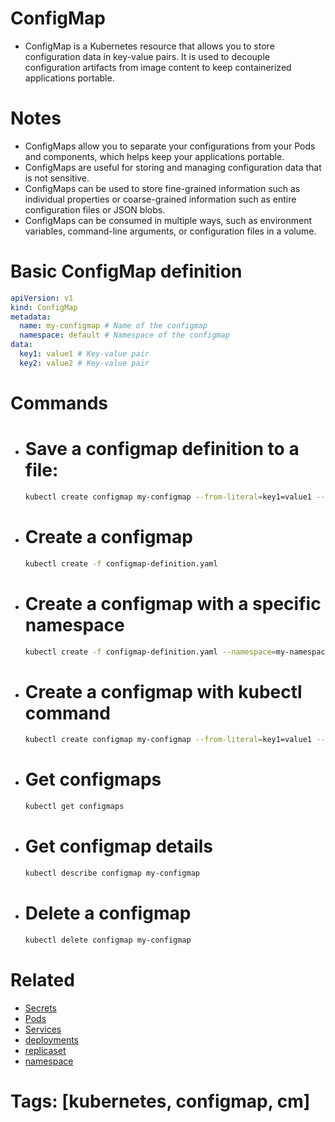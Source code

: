 # ConfigMap

- ConfigMap is a Kubernetes resource that allows you to store configuration data in key-value pairs. It is used to decouple configuration artifacts from image content to keep containerized applications portable.

# Notes

- ConfigMaps allow you to separate your configurations from your Pods and components, which helps keep your applications portable.
- ConfigMaps are useful for storing and managing configuration data that is not sensitive.
- ConfigMaps can be used to store fine-grained information such as individual properties or coarse-grained information such as entire configuration files or JSON blobs.
- ConfigMaps can be consumed in multiple ways, such as environment variables, command-line arguments, or configuration files in a volume.

# Basic ConfigMap definition

```yaml
apiVersion: v1
kind: ConfigMap
metadata:
  name: my-configmap # Name of the configmap
  namespace: default # Namespace of the configmap
data:
  key1: value1 # Key-value pair
  key2: value2 # Key-value pair
```

# Commands

- # Save a configmap definition to a file:

  ```bash
  kubectl create configmap my-configmap --from-literal=key1=value1 --from-literal=key2=value2 --dry-run=client -o yaml > configmap-definition.yaml
  ```

- # Create a configmap

  ```bash
  kubectl create -f configmap-definition.yaml
  ```

- # Create a configmap with a specific namespace

  ```bash
  kubectl create -f configmap-definition.yaml --namespace=my-namespace
  ```

- # Create a configmap with kubectl command

  ```bash
  kubectl create configmap my-configmap --from-literal=key1=value1 --from-literal=key2=value2
  ```

- # Get configmaps

  ```bash
  kubectl get configmaps
  ```

- # Get configmap details

  ```bash
  kubectl describe configmap my-configmap
  ```

- # Delete a configmap

  ```bash
  kubectl delete configmap my-configmap
  ```

# Related

- [Secrets](/secrets/secret.md)
- [Pods](/pods/pods.md)
- [Services](/service/service.md)
- [deployments](/deployments/deployments.md)
- [replicaset](/replicasets/replicaset.md)
- [namespace](/namespace/namespace.md)

# Tags: [kubernetes, configmap, cm]
